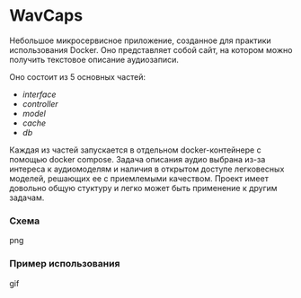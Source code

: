 # WavCaps

Небольшое микросервисное приложение, созданное для практики использования Docker. Оно представляет собой сайт, на котором можно получить текстовое описание аудиозаписи. 

Оно состоит из 5 основных частей:
* *interface*
* *controller*
* *model*
* *cache*
* *db*

Каждая из частей запускается в отдельном docker-контейнере с помощью docker compose. Задача описания аудио выбрана из-за интереса к аудиомоделям и наличия в открытом доступе легковесных моделей, решающих ее с приемлемыми качеством. Проект имеет довольно общую стуктуру и легко может быть применение к другим задачам.
### Схема
png
### Пример использования
gif
